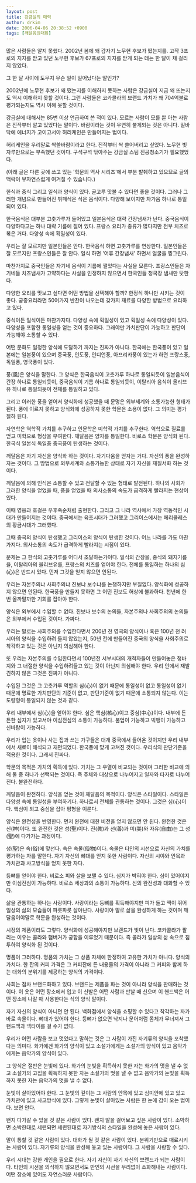 ```yaml
---
layout: post
title: 강금실의 매력
author: drkim
date: 2006-04-06 20:38:52 +0900
tags: [깨달음의대화]
---
```

많은 사람들은 알지 못했다. 2002년 봄에 왜 갑자기 노무현 후보가 떴는지를. 고작 3프로의 지지를 받고 있던 노무현 후보가 67프로의 지지를 받게 되는 데는 한 달이 채 걸리지 않았다. 

그 한 달 사이에 도무지 무슨 일이 일어났다는 말인가? 

2002년에 노무현 후보가 왜 떴는지를 이해하지 못하는 사람은 강금실이 지금 왜 뜨는지도 역시 이해하지 못할 것이다. 그런 사람들은 코카콜라의 브랜드 가치가 왜 704억불로 평가되는지도 역시 이해 못할 것이다. 

강금실에 대해서는 85번 이상 언급하여 쓴 적이 있다. 모르는 사람이 모를 뿐 아는 사람은 진작부터 알고 있었다는 말이다. 바람이라는 것이 우연히 불게되는 것은 아니다. 밑바닥에 에너지가 고이고서야 허리케인은 만들어지는 법이다. 

허리케인을 우리말로 싹쓸바람이라고 한다. 진작부터 싹 쓸어버리고 싶었다. 노무현 빗자루만으로는 부족했던 것이다. 구석구석 닦아주는 강금실 스팀 진공청소기가 필요했었다. 

(아래 글은 다른 곳에 쓰고 있는 '학문의 역사 시리즈'에서 부분 발췌하고 있으므로 글의 맥락이 부자연스럽게 여겨질 수 있습니다.)





한식과 중식 그리고 일식과 양식이 있다. 골고루 맛볼 수 있다면 좋을 것이다. 그러나 그러한 개념으로 만들어진 뷔페식은 식은 음식이다. 다양해 보이지만 차가움 하나로 통일되어 있다. 

한국음식은 대부분 고춧가루가 들어있고 일본음식은 대략 간장냄새가 난다. 중국음식이 다양하다고는 하나 대략 기름에 절어 있다. 프랑스 요리가 종류가 많다지만 전부 치즈로 볶은 거다. 다양성 속에 획일성이 있다. 

우리는 잘 모르지만 일본인들은 안다. 한국음식 하면 고춧가루를 연상한다. 일본인들은 잘 모르지만 프랑스인들은 잘 안다. 일식 하면 '어휴 간장냄새' 하면서 얼굴을 찡그린다. 

마찬가지로 중국인들은 자기네 음식이 기름에 쩔었다는 사실을 모른다. 프랑스인들은 자기네들 치즈냄새가 고약하다는 사실을 인정하지 않으면서 한국인들 청국장 냄새만 탓한다. 

다양한 요리를 맛보고 싶다면 어떤 방법을 선택해야 할까? 한정식 하나만 시키는 것이 좋다. 궁중요리라면 50여가지 반찬이 나오는데 갖가지 재료를 다양한 방법으로 요리하고 있다. 

중식이든 일식이든 마찬가지다. 다양성 속에 획일성이 있고 획일성 속에 다양성이 있다. 다양성을 포함한 통일성을 얻는 것이 중요하다. 그래야만 가치판단이 가능하고 판단이 가능해야 소통할 수 있다. 

어떤 문화도 일정한 양식에 도달하기 까지는 진짜가 아니다. 한국에는 한국풍이 있고 일본에는 일본풍이 있으며 중국풍, 인도풍, 인디언풍, 아프리카풍이 있는가 하면 프랑스풍, 독일풍, 영국풍이 있다. 

풍(風)은 양식을 말한다. 그 양식은 한국음식이 고춧가루 하나로 통일되듯이 일본음식이 간장 하나로 통일되듯이, 중국음식이 기름 하나로 통일되듯이, 이탈리아 음식이 올리브유 하나로 통일되듯이 전체를 통일하고 있다. 

그리고 이러한 풍을 얻어서 양식화에 성공했을 때 문명은 외부세계와 소통가능한 형태가 된다. 풍에 이르지 못하고 양식화에 성공하지 못한 학문은 소용이 없다. 그 의미는 평가절하 된다. 

자연학은 역학적 가치를 추구하고 인문학은 미학적 가치를 추구한다. 역학으로 질료를 얻고 미학으로 형상을 부여한다. 깨달음은 양자를 통일한다. 비로소 학문은 양식화 된다. 한국식 일본식 독일풍 중국풍이 탄생하는 것이다. 

깨달음은 자기 자신을 양식화 하는 것이다. 자기다움을 얻자는 거다. 자신의 풍을 완성하자는 것이다. 그 방법으로 외부세계와 소통가능한 상태로 자기 자신을 재질서화 하는 것이다. 

깨달음에 의해 인식은 소통할 수 있고 전달할 수 있는 형태로 발전된다. 하나의 사회가 그러한 양식을 얻었을 때, 풍을 얻었을 때 의사소통의 속도가 급격하게 빨라지는 현상이 있다. 

이때 영웅과 호걸은 우후죽순처럼 출현한다. 그리고 그 나라 역사에서 가장 역동적인 시대가 만들어지는 것이다. 중국에서는 육조시대가 그러했고 그리이스에서는 페리클레스의 황금시대가 그러했다. 

그때 중국의 양식이 탄생했고 그리이스의 양식이 탄생한 것이다. 어느 나라를 가도 마찬가지다. 의사소통의 속도가 급격하게 빨라지는 시점이 있다. 

문제는 그 한식의 고춧가루를 어디서 조달하는가이다. 일식의 간장을, 중식의 돼지기름을, 이탈리아의 올리브유를, 프랑스의 치즈를 얻어야 한다. 전체를 통일하는 하나의 심(心)은 반드시 있다. 먼저 그것을 얻지 않으면 안된다. 

우리는 자본주의냐 사회주의냐 진보냐 보수냐를 논쟁하지만 부질없다. 양식화에 성공하지 않으면 안된다. 한국풍을 만들지 못하면 그 어떤 진보도 허상에 불과하다. 천년에 한번 올까말까한 기회를 잡아야 한다.

양식은 외부에서 수입할 수 없다. 진보나 보수의 논의들, 자본주의나 사회주의의 논의들은 외부에서 수입된 것이다. 가짜다. 

우리는 말로는 사회주의를 수입한다면서 200년 전 영국의 양식이나 혹은 100년 전 러시아의 양식을 수입하려 들지 않았는지, 50년 전에 만들어진 중국의 양식을 사회주의로 착각하고 있는 것은 아닌지 의심해야 한다.

또 우리는 자본주의를 수입한다면서 100년전 서부시대의 개척자들이 만들어놓은 청바지와 그 너절한 양식을 수입하려들고 있는 것이 아닌지 의심해야 한다. 우리 안에서 재발견하지 않은 그것은 진짜가 아니다. 

수입된 그것은 그 고춧가루 역할의 심(心)이 없기 때문에 통일성이 없고 통일성이 없기 때문에 명료한 가치판단의 기준이 없고, 판단기준이 없기 때문에 소통되지 않는다. 이는 도량형이 통일되지 않는 것과 같다. 

우리 내부에서 심(心)을 얻어야 한다. 심은 핵심(核心)이고 중심(中心)이다. 내부에 든든한 심지가 있고서야 이심전심의 소통이 가능하다. 붐업이 가능하고 빅뱅이 가능하고 신바람이 가능하다. 

우리가 입는 옷이나 사는 집과 쓰는 가구들은 대개 중국에서 들어온 것이지만 우리 내부에서 새로이 해석되고 재편되었다. 한국풍에 맞게 고쳐진 것이다. 우리식의 판단기준을 적용한 것이다. 그래서 진짜다. 

학문의 목적은 가치의 획득에 있다. 가치는 그 우열이 비교되는 것이며 그러한 비교에 의해 둘 중 하나가 선택되는 것이다. 즉 주체와 대상으로 나누어지고 일자와 타자로 나누어진다. 불완전하다. 

깨달음이 완전하다. 양식을 얻는 것이 깨달음의 목적이다. 양식은 스타일이다. 스타일은 다양성 속에 통일성을 부여하기다. 하나로서 전체를 관통하는 것이다. 그것은 심(心)이다. 핵심이 되고 중심을 잡아 평형을 이룬다. 

양식은 완전성을 반영한다. 먼저 완전에 대한 비전을 얻지 않으면 안 된다. 완전한 것은 신(神)이다. 또 완전한 것은 성(聖)이다. 진(眞)과 선(善)과 미(美)와 자유(自由)는 그 성(聖)에 다가가는 과정이다. 

성(聖)은 속(俗)에 맞선다. 속은 속물(俗物)이다. 속물은 타인의 시선으로 자신의 가치를 평가하는 자를 말한다. 자기 자신의 뼈대를 얻지 못한 사람이다. 자신의 시야와 안목과 가치관과 사고방식을 얻지 못한 자다. 

등뼈를 얻어야 한다. 비로소 피와 살을 보탤 수 있다. 심지가 박혀야 한다. 심이 있어야지만 이심전심이 가능하다. 비로소 세상과의 소통이 가능하다. 신의 완전성과 대화할 수 있다. 

삶을 관통하는 하나는 사랑이다. 사랑이라는 등뼈를 획득해야지만 피가 돌고 맥이 뛰어 일상의 삶의 모습들이 파릇파릇 살아난다. 사랑이야 말로 삶을 완성하게 하는 것이며 깨달음이야말로 학문을 완성하는 것이다.

시장의 제품이라도 그렇다. 양식화에 성공해야지만 브랜드가 빛이 난다. 코카콜라가 팔리는 이유는 콜라와 햄버거가 궁합을 이루었기 때문이다. 즉 콜라가 일상의 삶 속으로 침투하여 양식화 된 것이다. 

명품이 그러하다. 명품의 가치는 그 상품 자체에 한정하여 고유한 가치가 아니다. 양식의 가치다. 한 잔의 커피 가격은 그 커피잔에 든 내용물의 가격이 아니라 그 커피와 함께 하는 대화의 분위기를 제공하는 양식의 가격이다. 

사회는 점차 브랜드화하고 있다. 브랜드는 제품을 파는 것이 아니라 양식을 판매하는 것이다. 이 옷은 어떤 장소에서 입고 이 신발은 어떤 사람과 만날 때 신으며 이 핸드백은 어떤 장소에 나갈 때 사용한다는 식의 양식 말이다. 

자기 자신의 양식이 아니면 안 된다. 백화점에서 양식을 쇼핑할 수 있다고 착각하는 자가 바로 속물이다. 뼈대가 있어야 한다. 등뼈가 없으면 낙지나 문어처럼 몸체가 무너져서 그 핸드백과 넥타이를 걸 수가 없다. 

우리가 어떤 사람을 보고 멋있다고 말하는 것은 그 사람이 가진 자기류의 양식을 포착했다는 의미다. 화가에겐 화가의 양식이 있고 소설가에게는 소설가의 양식이 있고 음악가에게는 음악가의 양식이 있다. 

그 양식은 절반은 눈빛에 있다. 화가의 눈빛을 획득하지 못한 자는 화가의 멋을 낼 수 없고 소설가의 고집을 획득하지 못한 자는 소설가의 멋을 낼 수 없고 음악가의 눈빛을 획득하지 못한 자는 음악가의 멋을 낼 수 없다.

눈빛이 살아있어야 한다. 그 눈빛의 깊이는 그 사람의 안목에 있고 심미안에 있고 있고 가치관에 있고 사고방식에 있다. 그렇게 눈빛이 살아있는 사람은 한 눈에 감이 오는 법이다. 보면 안다. 

왠지 다가갈 수 있을 것 같은 사람이 있다. 왠지 말을 걸어보고 싶은 사람이 있다. 소박하면 소박한대로 세련되면 세련된대로 자기방식의 스타일을 완성해 놓은 사람이 있다. 

말이 통할 것 같은 사람이 있다. 대화가 될 것 같은 사람이 있다. 분위기만으로 매료시키는 사람이 있다. 자기류의 양식을 완성해 놓고 있는 사람이다. 그 사람을 사랑할 수 있다. 

우리 시대는 강한 개인을 필요로 한다. 자기 자신이 자기 자신의 브랜드가 되는 사람이다. 타인의 시선을 의식하지 않으면서도 만인의 시선을 무리없이 소화해내는 사람이다. 어떤 장소에 있어도 자연스러운 사람이다.